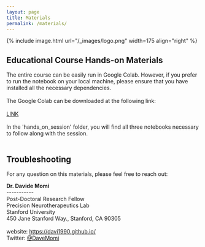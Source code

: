 ```yaml
---
layout: page
title: Materials
permalink: /materials/
---
```


{% include image.html url="/_images/logo.png" width=175 align="right" %}


## Educational Course Hands-on Materials

The entire course can be easily run in Google Colab. However, if you prefer to run the notebook on your local machine, please ensure that you have installed all the necessary dependencies.<br/>
<br/>
The Google Colab can be downloaded at the following link:<br/>
<br/>
[LINK](https://drive.google.com/drive/folders/1uR-NMDuaQtJs0wJAwG8NKWQ9x5xbeysQ?usp=sharing)<br/>
<br/>
In the 'hands_on_session' folder, you will find all three notebooks necessary to follow along with the session.
<br/>
<br/>
## Troubleshooting
For any question on this materials, please feel free to reach out:
<p><strong>Dr. Davide Momi</strong><br>
  -----------<br>
  Post-Doctoral Research Fellow<br>
  Precision Neurotherapeutics Lab<br>
  Stanford University<br>
  450 Jane Stanford Way., Stanford, CA 90305<br>
  <br>
  website: <a href="https://davi1990.github.io/">https://davi1990.github.io/</a><br>
  Twitter: <a href="https://twitter.com/DaveMomi">@DaveMomi</a>
</p>
<br/>
